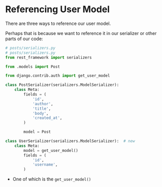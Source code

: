 # Referencing User Model
There are three ways to reference our user model.

Perhaps that is because we want to reference it in our serializer or other parts of our code:

```python
# posts/serializers.py
# posts/serializers.py
from rest_framework import serializers 

from .models import Post

from django.contrib.auth import get_user_model

class PostSerializer(serializers.ModelSerializer):
    class Meta:
        fields = (
            'id',
            'author',
            'title',
            'body',
            'created_at',
        )

        model = Post

class UserSerializer(serializers.ModelSerializer):  # new
    class Meta:
        model = get_user_model()
        fields = (
            'id',
            'username',
        )
```
- One of which is the `get_user_model()`